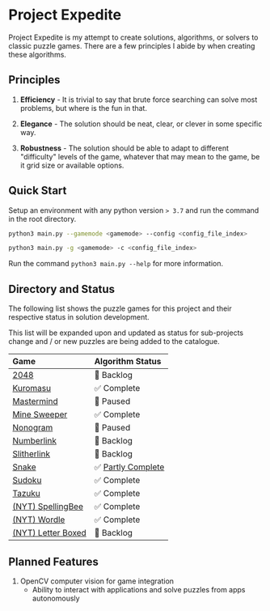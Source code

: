 # Project Expedite

Project Expedite is my attempt to create solutions, algorithms, or solvers to classic puzzle games. There are a few principles I abide by when creating these algorithms.

## Principles

1. **Efficiency** - It is trivial to say that brute force searching can solve most problems, but where is the fun in that.

2. **Elegance** - The solution should be neat, clear, or clever in some specific way.

3. **Robustness** - The solution should be able to adapt to different "difficulty" levels of the game, whatever that may mean to the game, be it grid size or available options.

## Quick Start

Setup an environment with any python version `> 3.7` and run the command in the root directory.

```bash
python3 main.py --gamemode <gamemode> --config <config_file_index>

python3 main.py -g <gamemode> -c <config_file_index>
```

Run the command `python3 main.py --help` for more information.

## Directory and Status

The following list shows the puzzle games for this project and their respective status in solution development.

This list will be expanded upon and updated as status for sub-projects change and / or new puzzles are being added to the catalogue.

<div align="center">

| Game                                         | Algorithm Status                                            |
| :------------------------------------------- | :---------------------------------------------------------- |
| [2048](./games/2048.md)                      | 📒 Backlog                                                  |
| [Kuromasu](./games/Kuromasu.md)              | ✅ Complete                                                 |
| [Mastermind](./games/Mastermind.md)          | 🛑 Paused                                                   |
| [Mine Sweeper](./games/MineSweeper.md)       | ✅ Complete                                                 |
| [Nonogram](./games/Nonogram.md)              | 🛑 Paused                                                   |
| [Numberlink](./games/Numberlink.md)          | 📒 Backlog                                                  |
| [Slitherlink](./games/Slitherlink.md)        | 📒 Backlog                                                  |
| [Snake](./games/Snake.md)                    | ✅ [Partly Complete](https://github.com/lochungtin/snakeAI) |
| [Sudoku](./games/Sudoku.md)                  | ✅ Complete                                                 |
| [Tazuku](./games/Tazuku.md)                  | ✅ Complete                                                 |
| [(NYT) SpellingBee](./games/SpellingBee.md)  | ✅ Complete                                                 |
| [(NYT) Wordle](./games/Wordle.md)            | ✅ Complete                                                 |
| [(NYT) Letter Boxed](./games/LetterBoxed.md) | 📒 Backlog                                                  |

</div>

## Planned Features

1. OpenCV computer vision for game integration
    - Ability to interact with applications and solve puzzles from apps autonomously
